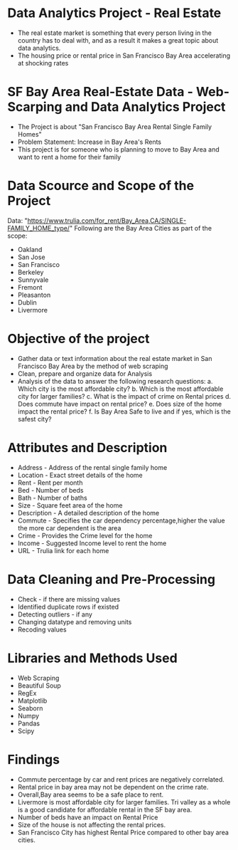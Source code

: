 # Data Analytics Project - Real Estate
* The real estate market is something that every person living in the country has to deal with, and as a result it makes a great topic about data analytics.
* The housing price or rental price in San Francisco Bay Area accelerating at shocking rates


# SF Bay Area Real-Estate Data - Web-Scarping and Data Analytics Project

* The Project is about "San Francisco Bay Area Rental Single Family Homes"
* Problem Statement: Increase in Bay Area's Rents
* This project is for someone who is planning to move to Bay Area and want to rent a home for their family


# Data Scource and Scope of the Project
Data: "https://www.trulia.com/for_rent/Bay_Area,CA/SINGLE-FAMILY_HOME_type/"
Following are the Bay Area Cities as part of the scope:
* Oakland 
* San Jose 
* San Francisco
* Berkeley
* Sunnyvale
* Fremont
* Pleasanton
* Dublin 
* Livermore


# Objective of the project
* Gather data or text information about the real estate market in San Francisco Bay Area by the method of web scraping
* Clean, prepare and organize data for Analysis
* Analysis of the data to answer the following research questions:
a. Which city is the most affordable city?
b. Which is the most affordable city for larger families?
c. What is the impact of crime on Rental prices
d. Does commute have impact on rental price?
e. Does size of the home impact the rental price?
f. Is Bay Area Safe to live and if yes, which is the safest city?


# Attributes and Description

* Address - Address of the rental single family home
* Location - Exact street details of the home
* Rent - Rent per month
* Bed - Number of beds
* Bath - Number of baths
* Size - Square feet area of the home
* Description - A detailed description of the home
* Commute - Specifies the car dependency percentage,higher the value the more car dependent is the area
* Crime - Provides the Crime level for the home
* Income - Suggested Income level to rent the home
* URL - Trulia link for each home

# Data Cleaning and Pre-Processing
* Check - if there are missing values
* Identified duplicate rows if existed 
* Detecting outliers - if any
* Changing datatype and removing units 
* Recoding values 

# Libraries and Methods Used
* Web Scraping
* Beautiful Soup
* RegEx
* Matplotlib
* Seaborn
* Numpy
* Pandas
* Scipy

# Findings

* Commute percentage by car and rent prices are negatively correlated.
* Rental price in bay area may not be dependent on the crime rate.
* Overall,Bay area seems to be a safe place to rent.
* Livermore is most affordable city for larger families. Tri valley as a whole is a good candidate for affordable rental in the SF bay area.
* Number of beds have an impact on Rental Price
* Size of the house is not affecting the rental prices.
* San Francisco City has highest Rental Price compared to other bay area cities.

































